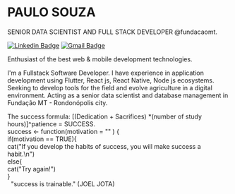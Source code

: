 # PAULO SOUZA

SENIOR DATA SCIENTIST AND FULL STACK DEVELOPER @fundacaomt.

[![Linkedin Badge](https://img.shields.io/badge/-Paulo%20Souza-6633cc?style=flat-square&logo=Linkedin&logoColor=white&link=https://www.linkedin.com/in/paulohnsouza/)](https://www.linkedin.com/in/paulohnsouza) 
[![Gmail Badge](https://img.shields.io/badge/-souza.phn.agro@gmail.com-6633cc?style=flat-square&logo=Gmail&logoColor=white&link=mailto:souza.phn.agro@gmail.com)](mailto:souza.phn.agro@gmail.com)

Enthusiast of the best web & mobile development technologies.

I'm a Fullstack Software Developer. I have experience in application development using Flutter, React js, React Native, Node js ecosystems. Seeking to develop tools for the field and evolve agriculture in a digital environment. Acting as a senior data scientist and database management in Fundação MT - Rondonópolis city.

The success formula:
[(Dedication + Sacrifices) *(number of study hours)]^patience = SUCCESS. <br/>
success <- function(motivation = "" ) {<br/>
if(motivation == TRUE){<br/>
cat("If you develop the habits of success, you will make success a habit.\n")<br/>
else{<br/>
cat("Try again!")<br/>
} <br/>
&nbsp;
"success is trainable." (JOEL JOTA)
